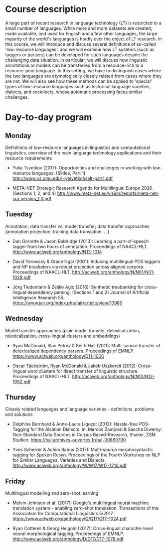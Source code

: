 # Course description

A large part of recent research in language technology (LT) is restricted to a small number of languages. While more and more datasets are created, made available, and used for English and a few other languages, the large majority of the world's languages is hardly ever the object of LT research. In this course, we will introduce and discuss several definitions of so-called 'low-resource languages', and we will examine how LT systems (such as taggers or parsers) can be developed for such languages despite the challenging data situation. In particular, we will discuss how linguistic annotations or models can be transferred from a resource-rich to a resource-poor language. In this setting, we have to distinguish cases where the two languages are etymologically closely related from cases where they are not. We will also see how these methods can be applied to 'special' types of low-resource languages such as historical language varieties, dialects, and sociolects, whose automatic processing faces similar challenges.

# Day-to-day program

## Monday

Definitions of low-resource languages in linguistics and computational linguistics, overview of the main language technology applications and their resource requirements

* Yulia Tsvetkov (2017): Opportunities and challenges in working with low-resource languages. (Slides, Part 1)
http://www.cs.cmu.edu/~ytsvetko/jsalt-part1.pdf 

* META-NET Strategic Research Agenda for Multilingual Europe 2020. (Sections 1, 2, and 4)
http://www.meta-net.eu/vision/reports/meta-net-sra-version_1.0.pdf 

## Tuesday

Annotation; data transfer vs. model transfer; data transfer approaches (annotation projection, training data translation, ...)

* Dan Garrette & Jason Baldridge (2013): Learning a part-of-speech tagger from two hours of annotation. Proceedings of NAACL-HLT.
http://www.aclweb.org/anthology/N13-1014 

* David Yarowsky & Grace Ngai (2001): Inducing multilingual POS taggers and NP bracketers via robust projection across aligned corpora. Proceedings of NAACL-HLT.
http://aclweb.org/anthology/N/N01/N01-1026.pdf 

* Jörg Tiedemann & Zeljko Agic (2016): Synthetic treebanking for cross-lingual dependency parsing. (Sections 1 and 2) Journal of Artificial Intelligence Research 55.
https://www.jair.org/index.php/jair/article/view/10980 

## Wednesday

Model transfer approaches (plain model transfer, delexicalization, relexicalization, cross-lingual clusters and embeddings)

* Ryan McDonald, Slav Petrov & Keith Hall (2011): Multi-source transfer of delexicalized dependency parsers. Proceedings of EMNLP.
https://www.aclweb.org/anthology/D11-1006 

* Oscar Täckström, Ryan McDonald & Jakob Uszkoreit (2012): Cross-lingual word clusters for direct transfer of linguistic structure. Proceedings of NAACL-HLT.
http://aclweb.org/anthology/N/N12/N12-1052.pdf 

## Thursday

Closely related languages and language varieties - definitions, problems and solutions

* Delphine Bernhard & Anne-Laure Ligozat (2013): Hassle-free POS-Tagging for the Alsatian Dialects. In: Marcos Zampieri & Sascha Diwersy: Non-Standard Data Sources in Corpus Based-Research, Shaker, ZSM Studien.
https://hal.archives-ouvertes.fr/hal-00860790 

* Yves Scherrer & Achim Rabus (2017): Multi-source morphosyntactic tagging for Spoken Rusyn. Proceedings of the Fourth Workshop on NLP for Similar Languages, Varieties and Dialects.
http://www.aclweb.org/anthology/W/W17/W17-1210.pdf 

## Friday

Multilingual modelling and zero-shot learning

* Melvin Johnson et al. (2017): Google's multilingual neural machine translation system - enabling zero-shot translation. Transactions of the Association for Computational Linguistics 5/2017.
https://www.aclweb.org/anthology/Q/Q17/Q17-1024.pdf 

* Ryan Cotterell & Georg Heigold (2017): Cross-lingual character-level neural morphological tagging. Proceedings of EMNLP.
http://www.aclweb.org/anthology/D/D17/D17-1078.pdf 
